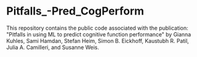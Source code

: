 # Pitfalls_-Pred_CogPerform
This repository contains the public code associated with the publication: "Pitfalls in using ML to predict cognitive function performance" by Gianna Kuhles, Sami Hamdan, Stefan Heim, Simon B. Eickhoff, Kaustubh R. Patil, Julia A. Camilleri, and Susanne Weis.
